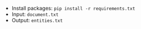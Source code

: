 - Install packages: `pip install -r requirements.txt`
- Input: `document.txt`
- Output: `entities.txt`